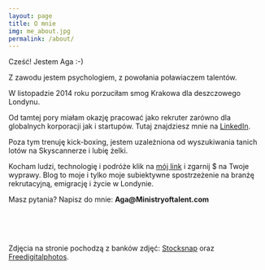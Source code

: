 ```yaml
---
layout: page
title: O mnie
img: me_about.jpg
permalink: /about/
---
```


<div class="mt50"></div>

Cześć! Jestem Aga :-)

<p>Z zawodu jestem psychologiem, z powołania poławiaczem talentów.
<p>W listopadzie 2014 roku porzuciłam smog Krakowa dla deszczowego Londynu.
<p>Od tamtej pory miałam okazję pracować jako rekruter zarówno dla globalnych korporacji jak i startupów.
Tutaj znajdziesz mnie na <a href="http://www.linkedin.com/in/adeszczka">LinkedIn</a>.</p>
<p>Poza tym trenuję kick-boxing, jestem uzależniona od wyszukiwania tanich lotów na Skyscannerze i lubię żelki.</p>
<p>Kocham ludzi, technologię i podróże klik na <a href="http://www.airbnb.pl/c/ade2?s=8/">mój link</a> i zgarnij $ na Twoje wyprawy.
Blog to moje i tylko moje subiektywne spostrzeżenie na branżę rekrutacyjną, emigrację i życie w Londynie.

<p>Masz pytania? Napisz do mnie: <b>Aga@Ministryoftalent.com</b></p>

<br>
<br>
<br>

    
Zdjęcia na stronie pochodzą z banków zdjęć: <a href="https://stocksnap.io"> Stocksnap</a> oraz <a href="http://www.freedigitalphotos.net/"> Freedigitalphotos</a>.













